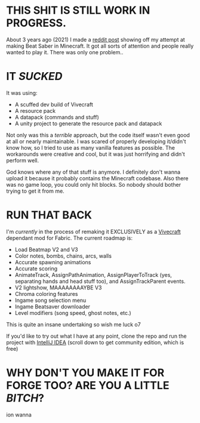 # THIS SHIT IS STILL WORK IN PROGRESS.

About 3 years ago (2021) I made a [reddit post](https://www.reddit.com/r/Minecraft/comments/l4w7of/working_on_making_beat_saber_in_minecraft) showing off my attempt at making Beat Saber in Minecraft. It got all sorts of attention and people really wanted to play it. There was only one problem..

# IT _SUCKED_

It was using:
- A scuffed dev build of Vivecraft
- A resource pack
- A datapack (commands and stuff)
- A unity project to generate the resource pack and datapack

Not only was this a *terrible* approach, but the code itself wasn't even good at all or nearly maintainable. I was scared of properly developing it/didn't know how, so I tried to use as many vanilla features as possible. The workarounds were creative and cool, but it was just horrifying and didn't perform well.

God knows where any of that stuff is anymore. I definitely don't wanna upload it because it probably contains the Minecraft codebase. Also there was no game loop, you could only hit blocks. So nobody should bother trying to get it from me.

# RUN THAT BACK

I'm *currently* in the process of remaking it EXCLUSIVELY as a [Vivecraft](https://modrinth.com/mod/vivecraft) dependant mod for Fabric. The current roadmap is:
- Load Beatmap V2 and V3
- Color notes, bombs, chains, arcs, walls
- Accurate spawning animations
- Accurate scoring
- AnimateTrack, AssignPathAnimation, AssignPlayerToTrack (yes, separating hands and head stuff too), and AssignTrackParent events.
- V2 lightshow, MAAAAAAAAYBE V3
- Chroma coloring features
- Ingame song selection menu
- Ingame Beatsaver downloader
- Level modifiers (song speed, ghost notes, etc.)

This is quite an insane undertaking so wish me luck o7

If you'd like to try out what I have at any point, clone the repo and run the project with [IntelliJ IDEA](https://www.jetbrains.com/idea/download/?section=windows) (scroll down to get community edition, which is free)

# WHY DON'T YOU MAKE IT FOR FORGE TOO? ARE YOU A LITTLE *BITCH*?

ion wanna
